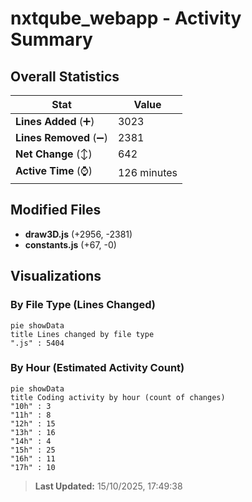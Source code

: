 # nxtqube_webapp - Activity Summary 

## Overall Statistics

| Stat                   | Value                                                             |
| ---------------------- | ----------------------------------------------------------------- |
| **Lines Added** (➕)   | 3023                                          |
| **Lines Removed** (➖) | 2381                                        |
| **Net Change** (↕)    | 642                |
| **Active Time** (⌚)   | 126 minutes |


## Modified Files
- **draw3D.js** (+2956, -2381)
- **constants.js** (+67, -0)

## Visualizations

### By File Type (Lines Changed)

```mermaid
pie showData
title Lines changed by file type
".js" : 5404
```

### By Hour (Estimated Activity Count)

```mermaid
pie showData
title Coding activity by hour (count of changes)
"10h" : 3
"11h" : 8
"12h" : 15
"13h" : 16
"14h" : 4
"15h" : 25
"16h" : 11
"17h" : 10
```


> **Last Updated:** 15/10/2025, 17:49:38